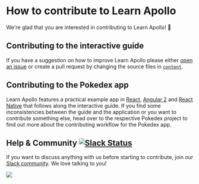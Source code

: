 # How to contribute to Learn Apollo

We're glad that you are interested in contributing to Learn Apollo! :tada:

## Contributing to the interactive guide

If you have a suggestion on how to improve Learn Apollo please either 
[open an issue](https://github.com/learnapollo/learnapollo/issues/new) or create a pull request by changing the 
source files in [`content`](https://github.com/learnapollo/learnapollo/tree/master/content).

## Contributing to the Pokedex app

Learn Apollo features a practical example app in [React](https://github.com/learnapollo/pokedex-react/blob/master/CONTRIBUTING.md), [Angular 2](https://github.com/learnapollo/pokedex-angular/blob/master/CONTRIBUTING.md) and 
[React Native](https://github.com/learnapollo/pokedex-react-native/blob/master/CONTRIBUTING.md) that follows along 
the interactive guide. If you find some inconsistencies between the guide and the application or you want to contribute 
something else, head over to the respective Pokedex project to find out more about the contributing workflow for the 
Pokedex app.

## Help & Community [![Slack Status](https://slack.graph.cool/badge.svg)](https://slack.graph.cool)

If you want to discuss anything with us before starting to contribute, join our 
[Slack community](http://slack.graph.cool/). We love talking to you!

![](http://i.imgur.com/5RHR6Ku.png)
